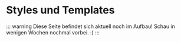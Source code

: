 
# Styles und Templates

::: warning Diese Seite befindet sich aktuell noch im Aufbau!
Schau in wenigen Wochen nochmal vorbei. :)
:::
